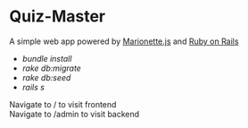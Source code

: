 # Quiz-Master


A simple web app powered by [Marionette.js](http://marionettejs.com) and [Ruby on Rails](http://rubyonrails.org/)


* *bundle install*
* *rake db:migrate*
* *rake db:seed*
* *rails s*

Navigate to / to visit frontend<br />
Navigate to /admin to visit backend
